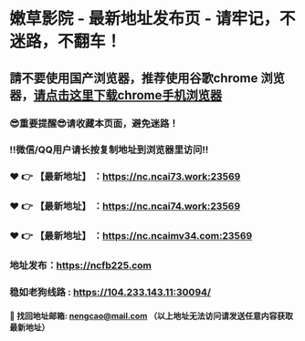 # 嫩草影院 - 最新地址发布页 - 请牢记，不迷路，不翻车！

## 請不要使用国产浏览器，推荐使用谷歌chrome 浏览器，<a href = "https://www.google.cn/chrome/">请点击这里下载chrome手机浏览器</a>

### :sunglasses:重要提醒:sunglasses:请收藏本页面，避免迷路！
### ‼️微信/QQ用户请长按复制地址到浏览器里访问‼️

### :heart: :point_right: 【最新地址】 ：https://nc.ncai73.work:23569
### :heart: :point_right: 【最新地址】 ：https://nc.ncai74.work:23569
### :heart: :point_right: 【最新地址】 ：https://nc.ncaimv34.com:23569

### 地址发布：https://ncfb225.com
### 稳如老狗线路 : https://104.233.143.11:30094/

#### :e-mail: __找回地址邮箱: nengcao@mail.com （以上地址无法访问请发送任意内容获取最新地址）__
